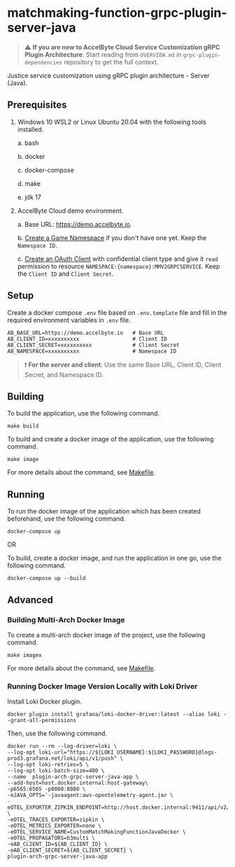 # matchmaking-function-grpc-plugin-server-java

> :warning: **If you are new to AccelByte Cloud Service Customization gRPC Plugin Architecture**: Start reading from `OVERVIEW.md` in `grpc-plugin-dependencies` repository to get the full context.

Justice service customization using gRPC plugin architecture - Server (Java).

## Prerequisites

1. Windows 10 WSL2 or Linux Ubuntu 20.04 with the following tools installed.

    a. bash

    b. docker

    c. docker-compose

    d. make

    e. jdk 17

2. AccelByte Cloud demo environment.

    a. Base URL: https://demo.accelbyte.io.

    b. [Create a Game Namespace](https://docs.accelbyte.io/esg/uam/namespaces.html#tutorials) if you don't have one yet. Keep the `Namespace ID`.

    c. [Create an OAuth Client](https://docs.accelbyte.io/guides/access/iam-client.html) with confidential client type and give it `read` permission to resource `NAMESPACE:{namespace}:MMV2GRPCSERVICE`. Keep the `Client ID` and `Client Secret`.

## Setup

Create a docker compose `.env` file based on `.env.template` file and fill in the required environment variables in `.env` file.

```
AB_BASE_URL=https://demo.accelbyte.io   # Base URL
AB_CLIENT_ID=xxxxxxxxxx                 # Client ID
AB_CLIENT_SECRET=xxxxxxxxxx             # Client Secret
AB_NAMESPACE=xxxxxxxxxx                 # Namespace ID
```

> :exclamation: **For the server and client**: Use the same Base URL, Client ID, Client Secret, and Namespace ID.

## Building

To build the application, use the following command.

```
make build
```

To build and create a docker image of the application, use the following command.

```
make image
```

For more details about the command, see [Makefile](Makefile).

## Running

To run the docker image of the application which has been created beforehand, use the following command.

```
docker-compose up
```

OR

To build, create a docker image, and run the application in one go, use the following command.

```
docker-compose up --build
```

## Advanced

### Building Multi-Arch Docker Image

To create a multi-arch docker image of the project, use the following command.

```
make imagex
```

For more details about the command, see [Makefile](Makefile).

### Running Docker Image Version Locally with Loki Driver

Install Loki Docker plugin.

```
docker plugin install grafana/loki-docker-driver:latest --alias loki --grant-all-permissions
```
Then, use the following command.

```
docker run --rm --log-driver=loki \
--log-opt loki-url="https://${LOKI_USERNAME}:${LOKI_PASSWORD}@logs-prod3.grafana.net/loki/api/v1/push" \
--log-opt loki-retries=5 \
--log-opt loki-batch-size=400 \
--name  plugin-arch-grpc-server-java-app \
--add-host=host.docker.internal:host-gateway\
-p6565:6565 -p8080:8080 \
-eJAVA_OPTS='-javaagent:aws-opentelemetry-agent.jar \
-eOTEL_EXPORTER_ZIPKIN_ENDPOINT=http://host.docker.internal:9411/api/v2/spans \
-eOTEL_TRACES_EXPORTER=zipkin \
-eOTEL_METRICS_EXPORTER=none \
-eOTEL_SERVICE_NAME=CustomMatchMakingFunctionJavaDocker \
-eOTEL_PROPAGATORS=b3multi \
-eAB_CLIENT_ID=${AB_CLIENT_ID} \
-eAB_CLIENT_SECRET=${AB_CLIENT_SECRET} \
plugin-arch-grpc-server-java-app
```
